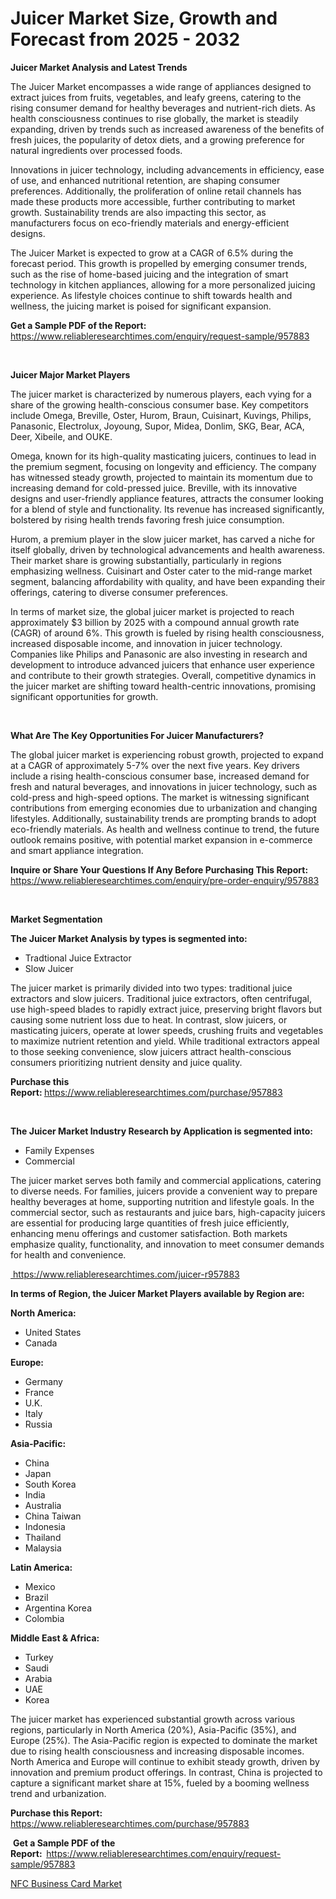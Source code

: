 <p><h1>Juicer Market Size, Growth and Forecast from 2025 - 2032</h1></p><p><strong>Juicer Market Analysis and Latest Trends</strong></p>
<p><p>The Juicer Market encompasses a wide range of appliances designed to extract juices from fruits, vegetables, and leafy greens, catering to the rising consumer demand for healthy beverages and nutrient-rich diets. As health consciousness continues to rise globally, the market is steadily expanding, driven by trends such as increased awareness of the benefits of fresh juices, the popularity of detox diets, and a growing preference for natural ingredients over processed foods.</p><p>Innovations in juicer technology, including advancements in efficiency, ease of use, and enhanced nutritional retention, are shaping consumer preferences. Additionally, the proliferation of online retail channels has made these products more accessible, further contributing to market growth. Sustainability trends are also impacting this sector, as manufacturers focus on eco-friendly materials and energy-efficient designs.</p><p>The Juicer Market is expected to grow at a CAGR of 6.5% during the forecast period. This growth is propelled by emerging consumer trends, such as the rise of home-based juicing and the integration of smart technology in kitchen appliances, allowing for a more personalized juicing experience. As lifestyle choices continue to shift towards health and wellness, the juicing market is poised for significant expansion.</p></p>
<p><strong>Get a Sample PDF of the Report:&nbsp;</strong> <a href="https://www.reliableresearchtimes.com/enquiry/request-sample/957883?utm_campaign=2096&utm_medium=2&utm_source=Github&utm_content=ia&utm_term=21022025&utm_id=juicer">https://www.reliableresearchtimes.com/enquiry/request-sample/957883</a></p>
<p>&nbsp;</p>
<p><strong>Juicer Major Market Players</strong></p>
<p><p>The juicer market is characterized by numerous players, each vying for a share of the growing health-conscious consumer base. Key competitors include Omega, Breville, Oster, Hurom, Braun, Cuisinart, Kuvings, Philips, Panasonic, Electrolux, Joyoung, Supor, Midea, Donlim, SKG, Bear, ACA, Deer, Xibeile, and OUKE.</p><p>Omega, known for its high-quality masticating juicers, continues to lead in the premium segment, focusing on longevity and efficiency. The company has witnessed steady growth, projected to maintain its momentum due to increasing demand for cold-pressed juice. Breville, with its innovative designs and user-friendly appliance features, attracts the consumer looking for a blend of style and functionality. Its revenue has increased significantly, bolstered by rising health trends favoring fresh juice consumption.</p><p>Hurom, a premium player in the slow juicer market, has carved a niche for itself globally, driven by technological advancements and health awareness. Their market share is growing substantially, particularly in regions emphasizing wellness. Cuisinart and Oster cater to the mid-range market segment, balancing affordability with quality, and have been expanding their offerings, catering to diverse consumer preferences.</p><p>In terms of market size, the global juicer market is projected to reach approximately $3 billion by 2025 with a compound annual growth rate (CAGR) of around 6%. This growth is fueled by rising health consciousness, increased disposable income, and innovation in juicer technology. Companies like Philips and Panasonic are also investing in research and development to introduce advanced juicers that enhance user experience and contribute to their growth strategies. Overall, competitive dynamics in the juicer market are shifting toward health-centric innovations, promising significant opportunities for growth.</p></p>
<p>&nbsp;</p>
<p><strong>What Are The Key Opportunities For Juicer Manufacturers?</strong></p>
<p><p>The global juicer market is experiencing robust growth, projected to expand at a CAGR of approximately 5-7% over the next five years. Key drivers include a rising health-conscious consumer base, increased demand for fresh and natural beverages, and innovations in juicer technology, such as cold-press and high-speed options. The market is witnessing significant contributions from emerging economies due to urbanization and changing lifestyles. Additionally, sustainability trends are prompting brands to adopt eco-friendly materials. As health and wellness continue to trend, the future outlook remains positive, with potential market expansion in e-commerce and smart appliance integration.</p></p>
<p><strong>Inquire or Share Your Questions If Any Before Purchasing This Report:</strong> <a href="https://www.reliableresearchtimes.com/enquiry/pre-order-enquiry/957883?utm_campaign=2096&utm_medium=2&utm_source=Github&utm_content=ia&utm_term=21022025&utm_id=juicer">https://www.reliableresearchtimes.com/enquiry/pre-order-enquiry/957883</a></p>
<p>&nbsp;</p>
<p><strong>Market Segmentation</strong></p>
<p><strong>The Juicer Market Analysis by types is segmented into:</strong></p>
<p><ul><li>Tradtional Juice Extractor</li><li>Slow Juicer</li></ul></p>
<p><p>The juicer market is primarily divided into two types: traditional juice extractors and slow juicers. Traditional juice extractors, often centrifugal, use high-speed blades to rapidly extract juice, preserving bright flavors but causing some nutrient loss due to heat. In contrast, slow juicers, or masticating juicers, operate at lower speeds, crushing fruits and vegetables to maximize nutrient retention and yield. While traditional extractors appeal to those seeking convenience, slow juicers attract health-conscious consumers prioritizing nutrient density and juice quality.</p></p>
<p><strong>Purchase this Report:&nbsp;</strong><a href="https://www.reliableresearchtimes.com/purchase/957883?utm_campaign=2096&utm_medium=2&utm_source=Github&utm_content=ia&utm_term=21022025&utm_id=juicer">https://www.reliableresearchtimes.com/purchase/957883</a></p>
<p>&nbsp;</p>
<p><strong>The Juicer Market Industry Research by Application is segmented into:</strong></p>
<p><ul><li>Family Expenses</li><li>Commercial</li></ul></p>
<p><p>The juicer market serves both family and commercial applications, catering to diverse needs. For families, juicers provide a convenient way to prepare healthy beverages at home, supporting nutrition and lifestyle goals. In the commercial sector, such as restaurants and juice bars, high-capacity juicers are essential for producing large quantities of fresh juice efficiently, enhancing menu offerings and customer satisfaction. Both markets emphasize quality, functionality, and innovation to meet consumer demands for health and convenience.</p></p>
<p><a href="https://www.reliableresearchtimes.com/juicer-r957883?utm_campaign=2096&utm_medium=2&utm_source=Github&utm_content=ia&utm_term=21022025&utm_id=juicer">&nbsp;https://www.reliableresearchtimes.com/juicer-r957883</a></p>
<p><strong>In terms of Region, the Juicer Market Players available by Region are:</strong></p>
<p>
    <p> <strong> North America: </strong>
        <ul>
            <li>United States</li>
            <li>Canada</li>
        </ul>
        </p> 
    <p> <strong> Europe: </strong>
        <ul>
            <li>Germany</li>
            <li>France</li>
            <li>U.K.</li>
            <li>Italy</li>
            <li>Russia</li>
        </ul>
        </p> 
    <p> <strong> Asia-Pacific: </strong>
        <ul>
            <li>China</li>
            <li>Japan</li>
            <li>South Korea</li>
            <li>India</li>
            <li>Australia</li>
            <li>China Taiwan</li>
            <li>Indonesia</li>
            <li>Thailand</li>
            <li>Malaysia</li>
        </ul>
        </p> 
    <p> <strong> Latin America: </strong>
        <ul>
            <li>Mexico</li>
            <li>Brazil</li>
            <li>Argentina Korea</li>
            <li>Colombia</li>
        </ul>
        </p> 
    <p> <strong> Middle East & Africa: </strong>
        <ul>
            <li>Turkey</li>
            <li>Saudi</li>
            <li>Arabia</li>
            <li>UAE</li>
            <li>Korea</li>
        </ul>
    </p>
    </p>
<p><p>The juicer market has experienced substantial growth across various regions, particularly in North America (20%), Asia-Pacific (35%), and Europe (25%). The Asia-Pacific region is expected to dominate the market due to rising health consciousness and increasing disposable incomes. North America and Europe will continue to exhibit steady growth, driven by innovation and premium product offerings. In contrast, China is projected to capture a significant market share at 15%, fueled by a booming wellness trend and urbanization.</p></p>
<p><strong>Purchase this Report: </strong><a href="https://www.reliableresearchtimes.com/purchase/957883?utm_campaign=2096&utm_medium=2&utm_source=Github&utm_content=ia&utm_term=21022025&utm_id=juicer">https://www.reliableresearchtimes.com/purchase/957883</a></p>
<p>&nbsp;<strong>Get a Sample PDF of the Report:&nbsp;&nbsp;</strong><a href="https://www.reliableresearchtimes.com/enquiry/request-sample/957883?utm_campaign=2096&utm_medium=2&utm_source=Github&utm_content=ia&utm_term=21022025&utm_id=juicer">https://www.reliableresearchtimes.com/enquiry/request-sample/957883</a></p>
<p><strong></strong></p>
<p><p><a href="https://github.com/FosterFahey91/Market-Research-Report-List-1/blob/main/nfc-business-card-market.md?utm_campaign=2096&utm_medium=2&utm_source=Github&utm_content=ia&utm_term=21022025&utm_id=juicer">NFC Business Card Market</a></p></p>